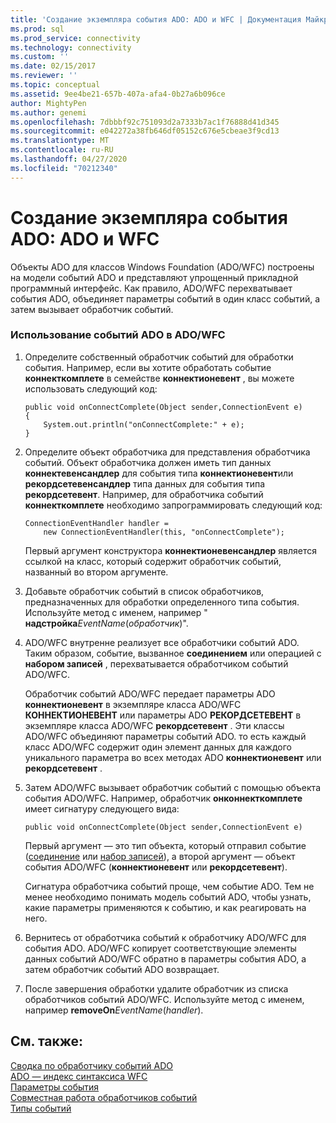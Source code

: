 ```yaml
---
title: 'Создание экземпляра события ADO: ADO и WFC | Документация Майкрософт'
ms.prod: sql
ms.prod_service: connectivity
ms.technology: connectivity
ms.custom: ''
ms.date: 02/15/2017
ms.reviewer: ''
ms.topic: conceptual
ms.assetid: 9ee4be21-657b-407a-afa4-0b27a6b096ce
author: MightyPen
ms.author: genemi
ms.openlocfilehash: 7dbbbf92c751093d2a7333b7ac1f76888d41d345
ms.sourcegitcommit: e042272a38fb646df05152c676e5cbeae3f9cd13
ms.translationtype: MT
ms.contentlocale: ru-RU
ms.lasthandoff: 04/27/2020
ms.locfileid: "70212340"
---
```

# <a name="ado-event-instantiation-ado-and-wfc"></a>Создание экземпляра события ADO: ADO и WFC
Объекты ADO для классов Windows Foundation (ADO/WFC) построены на модели событий ADO и представляют упрощенный прикладной программный интерфейс. Как правило, ADO/WFC перехватывает события ADO, объединяет параметры событий в один класс событий, а затем вызывает обработчик событий.  
  
### <a name="to-use-ado-events-in-adowfc"></a>Использование событий ADO в ADO/WFC  
  
1.  Определите собственный обработчик событий для обработки события. Например, если вы хотите обработать событие **коннекткомплете** в семействе **коннектионевент** , вы можете использовать следующий код:  
  
    ```  
    public void onConnectComplete(Object sender,ConnectionEvent e)  
    {  
        System.out.println("onConnectComplete:" + e);  
    }  
    ```  
  
2.  Определите объект обработчика для представления обработчика событий. Объект обработчика должен иметь тип данных **коннектевенсандлер** для события типа **коннектионевент**или **рекордсетевенсандлер** типа данных для события типа **рекордсетевент**. Например, для обработчика событий **коннекткомплете** необходимо запрограммировать следующий код:  
  
    ```  
    ConnectionEventHandler handler =   
        new ConnectionEventHandler(this, "onConnectComplete");  
    ```  
  
     Первый аргумент конструктора **коннектионевенсандлер** является ссылкой на класс, который содержит обработчик событий, названный во втором аргументе.  
  
3.  Добавьте обработчик событий в список обработчиков, предназначенных для обработки определенного типа события. Используйте метод с именем, например " **надстройка**_EventName_(*обработчик*)".  
  
4.  ADO/WFC внутренне реализует все обработчики событий ADO. Таким образом, событие, вызванное **соединением** или операцией с **набором записей** , перехватывается обработчиком событий ADO/WFC.  
  
     Обработчик событий ADO/WFC передает параметры ADO **коннектионевент** в экземпляре класса ADO/WFC **КОННЕКТИОНЕВЕНТ** или параметры ADO **РЕКОРДСЕТЕВЕНТ** в экземпляре класса ADO/WFC **рекордсетевент** . Эти классы ADO/WFC объединяют параметры событий ADO. то есть каждый класс ADO/WFC содержит один элемент данных для каждого уникального параметра во всех методах ADO **коннектионевент** или **рекордсетевент** .  
  
5.  Затем ADO/WFC вызывает обработчик событий с помощью объекта события ADO/WFC. Например, обработчик **онконнекткомплете** имеет сигнатуру следующего вида:  
  
    ```  
    public void onConnectComplete(Object sender,ConnectionEvent e)  
    ```  
  
     Первый аргумент — это тип объекта, который отправил событие ([соединение](../../../ado/reference/ado-api/connection-object-ado.md) или [набор записей](../../../ado/reference/ado-api/recordset-object-ado.md)), а второй аргумент — объект события ADO/WFC (**коннектионевент** или **рекордсетевент**).  
  
     Сигнатура обработчика событий проще, чем событие ADO. Тем не менее необходимо понимать модель событий ADO, чтобы узнать, какие параметры применяются к событию, и как реагировать на него.  
  
6.  Вернитесь от обработчика событий к обработчику ADO/WFC для события ADO. ADO/WFC копирует соответствующие элементы данных событий ADO/WFC обратно в параметры события ADO, а затем обработчик событий ADO возвращает.  
  
7.  После завершения обработки удалите обработчик из списка обработчиков событий ADO/WFC. Используйте метод с именем, например **removeOn**_EventName_(*handler*).  
  
## <a name="see-also"></a>См. также:  
 [Сводка по обработчику событий ADO](../../../ado/guide/data/ado-event-handler-summary.md)   
 [ADO — индекс синтаксиса WFC](../../../ado/reference/ado-api/ado-wfc-syntax-index.md)   
 [Параметры события](../../../ado/guide/data/event-parameters.md)   
 [Совместная работа обработчиков событий](../../../ado/guide/data/how-event-handlers-work-together.md)   
 [Типы событий](../../../ado/guide/data/types-of-events.md)
